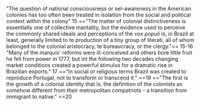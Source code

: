 "The question of national consciousness or sel-awareness in the American colonies has too often been treated in isolation from the social and political context within the colony" 15
=="The matter of colonial distinctiveness is essentially one of collective mantality, but the evidence used to perceive the commonly shared ideals and perceptions of the *vox populi* is, in Brazil at least, generally limited to te production of a tiny group of literati, all of whom belonged to the colonial aristocracy, te bureaucracy, or the clergy."== 15-16
"Many of the marquis' reforms were ill-conceived and others bore little fruit he fell from power in 1777, but int the following two decades changing market conditions created a powerful stimulus for a dramatic rise in Brazilian exports." 17
=="In social or religious terms Brazil was created to reproduce Portugal, not to transform or transcend it." ==19
=="The first is the growth of a colonial identity that is, the definition of the colonists as somehow different from their metropolitan compatriots - a transition from immigrant to native." ==20

